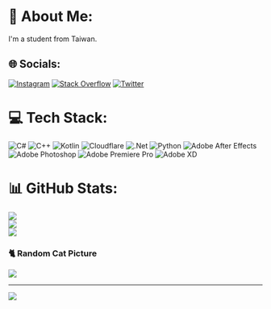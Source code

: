 # 💫 About Me:
I'm a student from Taiwan.


## 🌐 Socials:
[![Instagram](https://img.shields.io/badge/Instagram-%23E4405F.svg?logo=Instagram&logoColor=white)](https://instagram.com/_blocky34) [![Stack Overflow](https://img.shields.io/badge/-Stackoverflow-FE7A16?logo=stack-overflow&logoColor=white)](https://stackoverflow.com/users/16455036) [![Twitter](https://img.shields.io/badge/Twitter-%231DA1F2.svg?logo=Twitter&logoColor=white)](https://twitter.com/@Blocky_mowlinS) 

# 💻 Tech Stack:
![C#](https://img.shields.io/badge/c%23-%23239120.svg?style=for-the-badge&logo=c-sharp&logoColor=white) ![C++](https://img.shields.io/badge/c++-%2300599C.svg?style=for-the-badge&logo=c%2B%2B&logoColor=white) ![Kotlin](https://img.shields.io/badge/kotlin-%230095D5.svg?style=for-the-badge&logo=kotlin&logoColor=white) ![Cloudflare](https://img.shields.io/badge/Cloudflare-F38020?style=for-the-badge&logo=Cloudflare&logoColor=white) ![.Net](https://img.shields.io/badge/.NET-5C2D91?style=for-the-badge&logo=.net&logoColor=white) ![Python](https://img.shields.io/badge/python-3670A0?style=for-the-badge&logo=python&logoColor=ffdd54) ![Adobe After Effects](https://img.shields.io/badge/Adobe%20After%20Effects-9999FF.svg?style=for-the-badge&logo=Adobe%20After%20Effects&logoColor=white) ![Adobe Photoshop](https://img.shields.io/badge/adobephotoshop-%2331A8FF.svg?style=for-the-badge&logo=adobephotoshop&logoColor=white) ![Adobe Premiere Pro](https://img.shields.io/badge/Adobe%20Premiere%20Pro-9999FF.svg?style=for-the-badge&logo=Adobe%20Premiere%20Pro&logoColor=white) ![Adobe XD](https://img.shields.io/badge/Adobe%20XD-470137?style=for-the-badge&logo=Adobe%20XD&logoColor=#FF61F6)
# 📊 GitHub Stats:
![](https://github-readme-stats.vercel.app/api?username=blockyenperor34&theme=dark&hide_border=false&include_all_commits=true&count_private=true)<br/>
![](https://github-readme-streak-stats.herokuapp.com/?user=blockyenperor34&theme=dark&hide_border=false)<br/>
![](https://github-readme-stats.vercel.app/api/top-langs/?username=blockyenperor34&theme=dark&hide_border=false&include_all_commits=true&count_private=true&layout=compact)

### 🐈 Random Cat Picture
![](https://cataas.com/cat?width=:512&height=:512)<br/>

---
[![](https://visitcount.itsvg.in/api?id=blockyenperor34&icon=5&color=0)](https://visitcount.itsvg.in)

<!-- Proudly created with GPRM ( https://gprm.itsvg.in ) -->

